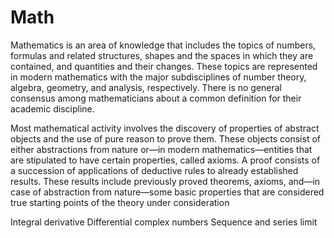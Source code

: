 # Math

Mathematics is an area of knowledge that includes the topics of numbers, formulas and related structures, shapes and the spaces in which they are contained, and quantities and their changes. These topics are represented in modern mathematics with the major subdisciplines of number theory, algebra, geometry, and analysis, respectively. There is no general consensus among mathematicians about a common definition for their academic discipline.

Most mathematical activity involves the discovery of properties of abstract objects and the use of pure reason to prove them. These objects consist of either abstractions from nature or—in modern mathematics—entities that are stipulated to have certain properties, called axioms. A proof consists of a succession of applications of deductive rules to already established results. These results include previously proved theorems, axioms, and—in case of abstraction from nature—some basic properties that are considered true starting points of the theory under consideration

Integral
derivative
Differential
complex numbers
Sequence and series
limit

